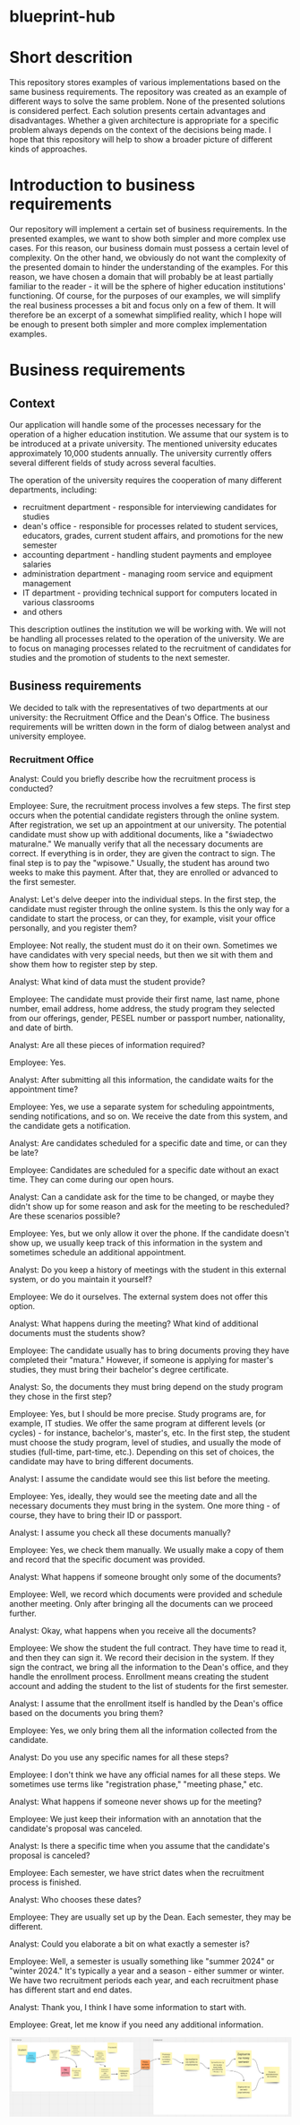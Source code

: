# blueprint-hub

# Short descrition
This repository stores examples of various implementations based on the same business requirements. The repository was created as an example of different ways to solve the same problem. 
None of the presented solutions is considered perfect. 
Each solution presents certain advantages and disadvantages. 
Whether a given architecture is appropriate for a specific problem always depends on the context of the decisions being made. I hope that this repository will help to show a broader picture of different kinds of approaches.

# Introduction to business requirements
Our repository will implement a certain set of business requirements. In the presented examples, we want to show both simpler and more complex use cases. For this reason, our business domain must possess a certain level of complexity. On the other hand, we obviously do not want the complexity of the presented domain to hinder the understanding of the examples. 
For this reason, we have chosen a domain that will probably be at least partially familiar to the reader - it will be the sphere of higher education institutions' functioning. Of course, for the purposes of our examples, we will simplify the real business processes a bit and focus only on a few of them. It will therefore be an excerpt of a somewhat simplified reality, which I hope will be enough to present both simpler and more complex implementation examples.

# Business requirements

## Context
Our application will handle some of the processes necessary for the operation of a higher education institution. 
We assume that our system is to be introduced at a private university. 
The mentioned university educates approximately 10,000 students annually. 
The university currently offers several different fields of study across several faculties. 

The operation of the university requires the cooperation of many different departments, including: 
- recruitment department - responsible for interviewing candidates for studies 
- dean's office - responsible for processes related to student services, educators, grades, current student affairs, and promotions for the new semester 
- accounting department - handling student payments and employee salaries 
- administration department - managing room service and equipment management 
- IT department - providing technical support for computers located in various classrooms
- and others 

This description outlines the institution we will be working with. We will not be handling all processes related to the operation of the university. 
We are to focus on managing processes related to the recruitment of candidates for studies and the promotion of students to the next semester.

## Business requirements
We decided to talk with the representatives of two departments at our university: the Recruitment Office and the Dean's Office.
The business requirements will be written down in the form of dialog between analyst and university employee.

### Recruitment Office
Analyst:
Could you briefly describe how the recruitment process is conducted?

Employee:
Sure, the recruitment process involves a few steps. The first step occurs when the potential candidate registers through the online system. After registration, we set up an appointment at our university. The potential candidate must show up with additional documents, like a "świadectwo maturalne." We manually verify that all the necessary documents are correct. If everything is in order, they are given the contract to sign. The final step is to pay the "wpisowe." Usually, the student has around two weeks to make this payment. After that, they are enrolled or advanced to the first semester.

Analyst:
Let's delve deeper into the individual steps. In the first step, the candidate must register through the online system. Is this the only way for a candidate to start the process, or can they, for example, visit your office personally, and you register them?

Employee:
Not really, the student must do it on their own. Sometimes we have candidates with very special needs, but then we sit with them and show them how to register step by step.

Analyst:
What kind of data must the student provide?

Employee:
The candidate must provide their first name, last name, phone number, email address, home address, the study program they selected from our offerings, gender, PESEL number or passport number, nationality, and date of birth.

Analyst:
Are all these pieces of information required?

Employee:
Yes.

Analyst:
After submitting all this information, the candidate waits for the appointment time?

Employee:
Yes, we use a separate system for scheduling appointments, sending notifications, and so on. We receive the date from this system, and the candidate gets a notification.

Analyst:
Are candidates scheduled for a specific date and time, or can they be late?

Employee:
Candidates are scheduled for a specific date without an exact time. They can come during our open hours.

Analyst:
Can a candidate ask for the time to be changed, or maybe they didn't show up for some reason and ask for the meeting to be rescheduled? Are these scenarios possible?

Employee:
Yes, but we only allow it over the phone. If the candidate doesn't show up, we usually keep track of this information in the system and sometimes schedule an additional appointment.

Analyst:
Do you keep a history of meetings with the student in this external system, or do you maintain it yourself?

Employee:
We do it ourselves. The external system does not offer this option.

Analyst:
What happens during the meeting? What kind of additional documents must the students show?

Employee:
The candidate usually has to bring documents proving they have completed their "matura." However, if someone is applying for master's studies, they must bring their bachelor's degree certificate.

Analyst:
So, the documents they must bring depend on the study program they chose in the first step?

Employee:
Yes, but I should be more precise. Study programs are, for example, IT studies. We offer the same program at different levels (or cycles) - for instance, bachelor's, master's, etc. In the first step, the student must choose the study program, level of studies, and usually the mode of studies (full-time, part-time, etc.). Depending on this set of choices, the candidate may have to bring different documents.

Analyst:
I assume the candidate would see this list before the meeting.

Employee:
Yes, ideally, they would see the meeting date and all the necessary documents they must bring in the system. One more thing - of course, they have to bring their ID or passport.

Analyst:
I assume you check all these documents manually?

Employee:
Yes, we check them manually. We usually make a copy of them and record that the specific document was provided.

Analyst:
What happens if someone brought only some of the documents?

Employee:
Well, we record which documents were provided and schedule another meeting. Only after bringing all the documents can we proceed further.

Analyst:
Okay, what happens when you receive all the documents?

Employee:
We show the student the full contract. They have time to read it, and then they can sign it. We record their decision in the system. If they sign the contract, we bring all the information to the Dean's office, and they handle the enrollment process. Enrollment means creating the student account and adding the student to the list of students for the first semester.

Analyst:
I assume that the enrollment itself is handled by the Dean's office based on the documents you bring them?

Employee:
Yes, we only bring them all the information collected from the candidate.

Analyst:
Do you use any specific names for all these steps?

Employee:
I don't think we have any official names for all these steps. We sometimes use terms like "registration phase," "meeting phase," etc.

Analyst:
What happens if someone never shows up for the meeting?

Employee:
We just keep their information with an annotation that the candidate's proposal was canceled.

Analyst:
Is there a specific time when you assume that the candidate's proposal is canceled?

Employee:
Each semester, we have strict dates when the recruitment process is finished.

Analyst:
Who chooses these dates?

Employee:
They are usually set up by the Dean. Each semester, they may be different.

Analyst:
Could you elaborate a bit on what exactly a semester is?

Employee:
Well, a semester is usually something like "summer 2024" or "winter 2024." It's typically a year and a season - either summer or winter. We have two recruitment periods each year, and each recruitment phase has different start and end dates.

Analyst:
Thank you, I think I have some information to start with.

Employee:
Great, let me know if you need any additional information.


![plot](./docs/images/process.png)
